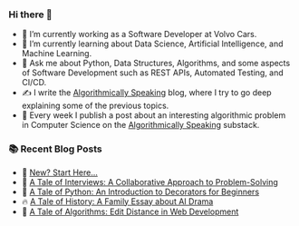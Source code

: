 ### Hi there 👋

- 🔭 I’m currently working as a Software Developer at Volvo Cars.
- 🌱 I’m currently learning about Data Science, Artificial Intelligence, and Machine Learning.
- 💬 Ask me about Python, Data Structures, Algorithms, and some aspects of Software Development such as REST APIs, Automated Testing, and CI/CD.
- ✍️ I write the [Algorithmically Speaking](https://albexl.hashnode.dev/) blog, where I try to go deep explaining some of the previous topics.
- 📆 Every week I publish a post about an interesting algorithmic problem in Computer Science on the [Algorithmically Speaking](https://albexl.substack.com/) substack.

### :books: Recent Blog Posts
<!-- BLOGPOSTS:START -->
 - 💯 [New? Start Here...](https://albexl.hashnode.dev/new-start-here)
 - 🌮 [A Tale of Interviews: A Collaborative Approach to Problem-Solving](https://albexl.hashnode.dev/collaborative-problem-solving-with-python)
 - 💯 [A Tale of Python: An Introduction to Decorators for Beginners](https://albexl.hashnode.dev/a-tale-of-python-an-introduction-to-decorators-for-beginners)
 - 🔥 [A Tale of History: A Family Essay about AI Drama](https://albexl.hashnode.dev/a-tale-of-history-a-family-essay-about-ai-drama)
 - 💫 [A Tale of Algorithms: Edit Distance in Web Development](https://albexl.hashnode.dev/a-tale-of-algorithms-edit-distance-in-web-development)<!-- BLOGPOSTS:END -->

